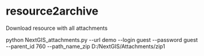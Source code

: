 # resource2archive
Download resource with all attachments

python NextGIS_attachments.py --url demo --login guest --password guest --parent_id 760 --path_name_zip D:/NextGIS/Attachments/zip1
